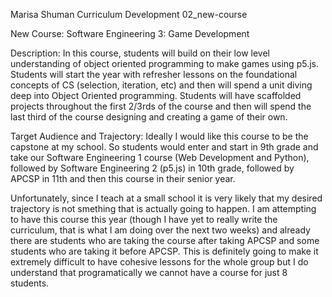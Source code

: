 Marisa Shuman
Curriculum Development
02_new-course

New Course: Software Engineering 3: Game Development

Description: In this course, students will build on their low level understanding of object oriented programming to make games using p5.js. Students will start the year with refresher lessons on the foundational concepts of CS (selection, iteration, etc) and then will spend a unit diving deep into Object Oriented programming. Students will have scaffolded projects throughout the first 2/3rds of the course and then will spend the last third of the course designing and creating a game of their own. 

Target Audience and Trajectory: Ideally I would like this course to be the capstone at my school. So students would enter and start in 9th grade and take our Software Engineering 1 course (Web Development and Python), followed by Software Engineering 2 (p5.js) in 10th grade, followed by APCSP in 11th and then this course in their senior year. 

Unfortunately, since I teach at a small school it is very likely that my desired trajectory is not smething that is actually going to happen. I am attempting to have this course this year (though I have yet to really write the curriculum, that is what I am doing over the next two weeks) and already there are students who are taking the course after taking APCSP and some students who are taking it before APCSP. This is definitely going to make it extremely difficult to have cohesive lessons for the whole group but I do understand that programatically we cannot have a course for just 8 students.